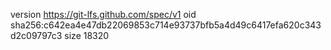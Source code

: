 version https://git-lfs.github.com/spec/v1
oid sha256:c642ea4e47db22069853c714e93737bfb5a4d49c6417efa620c343d2c09797c3
size 18320
